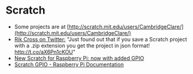 # Scratch

* Some projects are at [http://scratch.mit.edu/users/CambridgeClare/](http://scratch.mit.edu/users/CambridgeClare/)
* [Rik Cross on Twitter:](https://twitter.com/CodeClubRik/status/578596201387466752) "Just found out that if you save a Scratch project with a .zip extension you get the project in json format! http://t.co/aX6Pn1cKOU"
* [New Scratch for Raspberry Pi: now with added GPIO](https://www.raspberrypi.org/blog/a-new-version-of-scratch-for-raspberry-pi-now-with-added-gpio/)
* [Scratch GPIO - Raspberry Pi Documentation](https://www.raspberrypi.org/documentation/usage/scratch/gpio/README.md)
